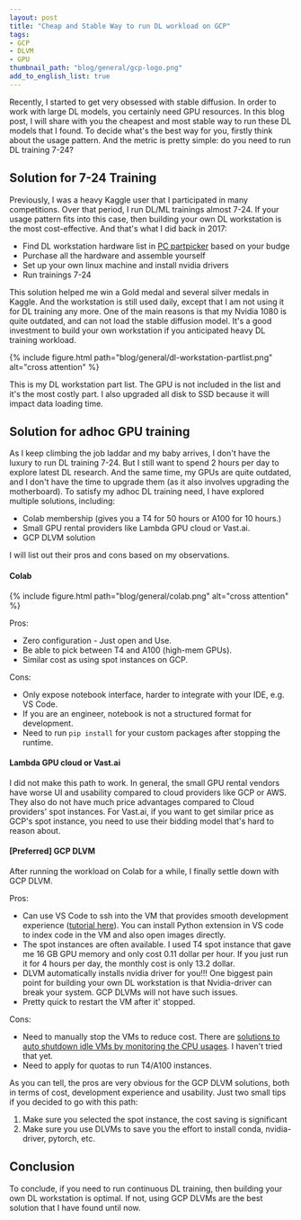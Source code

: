 ```yaml
---
layout: post
title: "Cheap and Stable Way to run DL workload on GCP"
tags:
- GCP
- DLVM
- GPU
thumbnail_path: "blog/general/gcp-logo.png"
add_to_english_list: true
---
```


Recently, I started to get very obsessed with stable diffusion. In order to work with large DL models, you certainly need GPU resources. In this blog post, I will share with you the cheapest and most stable way to run these DL models that I found. To decide what's the best way for you, firstly think about the usage pattern. And the metric is pretty simple: do you need to run DL training 7-24?

## Solution for 7-24 Training

Previously, I was a heavy Kaggle user that I participated in many competitions. Over that period, I run DL/ML trainings almost 7-24. If your usage pattern fits into this case, then building your own DL workstation is the most cost-effective. And that's what I did back in 2017:

* Find DL workstation hardware list in [PC partpicker](https://pcpartpicker.com/) based on your budge
* Purchase all the hardware and assemble yourself
* Set up your own linux machine and install nvidia drivers
* Run trainings 7-24

This solution helped me win a Gold medal and several silver medals in Kaggle. And the workstation is still used daily, except that I am not using it for DL training any more. One of the main reasons is that my Nvidia 1080 is quite outdated, and can not load the stable diffusion model. It's a good investment to build your own workstation if you anticipated heavy DL training workload.

{% include figure.html path="blog/general/dl-workstation-partlist.png" alt="cross attention" %}

This is my DL workstation part list. The GPU is not included in the list and it's the most costly part. I also upgraded all disk to SSD because it will impact data loading time.

## Solution for adhoc GPU training

As I keep climbing the job laddar and my baby arrives, I don't have the luxury to run DL training 7-24. But I still want to spend 2 hours per day to explore latest DL research. And the same time, my GPUs are quite outdated, and I don't have the time to upgrade them (as it also involves upgrading the motherboard). To satisfy my adhoc DL training need, I have explored multiple solutions, including:

* Colab membership (gives you a T4 for 50 hours or A100 for 10 hours.)
* Small GPU rental providers like Lambda GPU cloud or Vast.ai.
* GCP DLVM solution

I will list out their pros and cons based on my observations.

#### Colab

{% include figure.html path="blog/general/colab.png" alt="cross attention" %}

Pros:
* Zero configuration - Just open and Use.
* Be able to pick between T4 and A100 (high-mem GPUs).
* Similar cost as using spot instances on GCP.

Cons:
* Only expose notebook interface, harder to integrate with your IDE, e.g. VS Code.
* If you are an engineer, notebook is not a structured format for development.
* Need to run `pip install` for your custom packages after stopping the runtime.

#### Lambda GPU cloud or Vast.ai

I did not make this path to work. In general, the small GPU rental vendors have worse UI and usability compared to cloud providers like GCP or AWS. They also do not have much price advantages compared to Cloud providers' spot instances. For Vast.ai, if you want to get similar price as GCP's spot instance, you need to use their bidding model that's hard to reason about.

#### [Preferred] GCP DLVM

After running the workload on Colab for a while, I finally settle down with GCP DLVM.

Pros:
* Can use VS Code to ssh into the VM that provides smooth development experience ([tutorial here](https://learn.canceridc.dev/cookbook/virtual-machines/using-vs-code-with-gcp-vms)). You can install Python extension in VS code to index code in the VM and also open images directly.
* The spot instances are often available. I used T4 spot instance that gave me 16 GB GPU memory and only cost 0.11 dollar per hour. If you just run it for 4 hours per day, the monthly cost is only 13.2 dollar.
* DLVM automatically installs nvidia driver for you!!! One biggest pain point for building your own DL workstation is that Nvidia-driver can break your system. GCP DLVMs will not have such issues.
* Pretty quick to restart the VM after it' stopped.

Cons:
* Need to manually stop the VMs to reduce cost. There are [solutions to auto shutdown idle VMs by monitoring the CPU usages](https://medium.com/analytics-vidhya/how-to-auto-shutdown-an-idle-vm-instance-on-gcp-to-cut-fat-bills-b08ae20437af). I haven't tried that yet.
* Need to apply for quotas to run T4/A100 instances.

As you can tell, the pros are very obvious for the GCP DLVM solutions, both in terms of cost, development experience and usability. Just two small tips if you decided to go with this path:
1. Make sure you selected the spot instance, the cost saving is significant
2. Make sure you use DLVMs to save you the effort to install conda, nvidia-driver, pytorch, etc.

## Conclusion

To conclude, if you need to run continuous DL training, then building your own DL workstation is optimal. If not, using GCP DLVMs are the best solution that I have found until now.